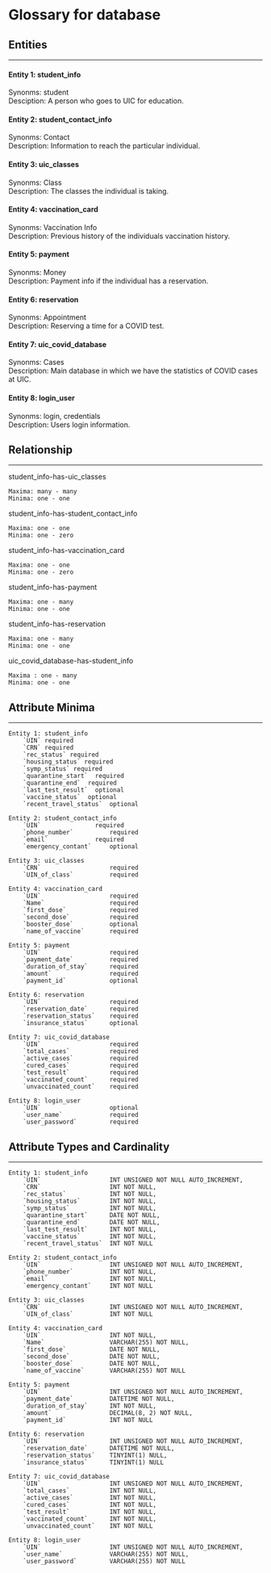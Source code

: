 # Glossary for database

## Entities
---------------------------------------------------------------------------
#### Entity 1: student_info
Synonms: student <br>
Desciption: A person who goes to UIC for education.

#### Entity 2: student_contact_info
Synonms: Contact <br>
Description: Information to reach the particular individual.


#### Entity 3: uic_classes
Synonms: Class <br>
Description: The classes the individual is taking.

#### Entity 4: vaccination_card
Synonms: Vaccination Info <br>
Description: Previous history of the individuals vaccination history. 

#### Entity 5: payment
Synonms: Money <br>
Description: Payment info if the individual has a reservation. 

#### Entity 6: reservation
Synonms: Appointment <br>
Description: Reserving a time for a COVID test. 

#### Entity 7: uic_covid_database
Synonms: Cases <br>
Description: Main database in which we have the statistics of COVID cases at UIC. 

#### Entity 8: login_user
Synonms: login, credentials <br>
Description: Users login information. 

## Relationship
---------------------------------------------------------------------------
student_info-has-uic_classes
~~~
Maxima: many - many
Minima: one - one
~~~

student_info-has-student_contact_info
~~~
Maxima: one - one
Minima: one - zero
~~~

student_info-has-vaccination_card
~~~
Maxima: one - one
Minima: one - zero
~~~

student_info-has-payment
~~~
Maxima: one - many
Minima: one - one
~~~

student_info-has-reservation
~~~
Maxima: one - many
Minima: one - one
~~~

uic_covid_database-has-student_info
~~~
Maxima : one - many
Minima: one - one
~~~
## Attribute Minima
---------------------------------------------------------------------------
~~~
Entity 1: student_info
	`UIN` required
    `CRN` required
    `rec_status` required
    `housing_status` required
    `symp_status` required
    `quarantine_start`  required
    `quarantine_end`  required
    `last_test_result`  optional
    `vaccine_status`  optional
    `recent_travel_status`  optional
	
Entity 2: student_contact_info
    `UIN` 			    required
    `phone_number` 			required
    `email` 		    required
    `emergency_contant` 	optional

Entity 3: uic_classes
	`CRN`					required
    `UIN_of_class` 			required

Entity 4: vaccination_card
	`UIN`			 		required
    `Name` 					required
    `first_dose` 			required
    `second_dose` 			required
    `booster_dose` 			optional
    `name_of_vaccine` 		required

Entity 5: payment
	`UIN` 					required
    `payment_date` 			required
    `duration_of_stay` 		required
    `amount` 				required
    `payment_id` 			optional

Entity 6: reservation
	`UIN` 					required
    `reservation_date` 		required
    `reservation_status` 	required
    `insurance_status` 		optional

Entity 7: uic_covid_database
	`UIN` 					required
    `total_cases` 			required
    `active_cases` 			required
    `cured_cases` 			required
    `test_result` 			required
    `vaccinated_count` 		required
    `unvaccinated_count` 	required

Entity 8: login_user
	`UIN` 					optional
    `user_name` 			required
    `user_password` 		required
~~~

## Attribute Types and Cardinality
---------------------------------------------------------------------------
~~~
Entity 1: student_info
	`UIN` 					INT UNSIGNED NOT NULL AUTO_INCREMENT,
    `CRN` 					INT NOT NULL,
    `rec_status` 			INT NOT NULL,
    `housing_status` 		INT NOT NULL,
    `symp_status` 			INT NOT NULL,
    `quarantine_start` 		DATE NOT NULL,
    `quarantine_end` 		DATE NOT NULL,
    `last_test_result` 		INT NOT NULL,
    `vaccine_status` 		INT NOT NULL,
    `recent_travel_status`  INT NOT NULL

Entity 2: student_contact_info
	`UIN` 					INT UNSIGNED NOT NULL AUTO_INCREMENT,
    `phone_number` 			INT NOT NULL,
    `email` 				INT NOT NULL,
    `emergency_contant` 	INT NOT NULL

Entity 3: uic_classes
	`CRN`					INT UNSIGNED NOT NULL AUTO_INCREMENT,
    `UIN_of_class` 			INT NOT NULL

Entity 4: vaccination_card
	`UIN`			 		INT NOT NULL,
    `Name` 					VARCHAR(255) NOT NULL,
    `first_dose` 			DATE NOT NULL,
    `second_dose` 			DATE NOT NULL,
    `booster_dose` 			DATE NOT NULL,
    `name_of_vaccine` 		VARCHAR(255) NOT NULL

Entity 5: payment
	`UIN` 					INT UNSIGNED NOT NULL AUTO_INCREMENT,
    `payment_date` 			DATETIME NOT NULL,
    `duration_of_stay` 		INT NOT NULL,
    `amount` 				DECIMAL(8, 2) NOT NULL,
    `payment_id` 			INT NOT NULL

Entity 6: reservation
	`UIN` 					INT UNSIGNED NOT NULL AUTO_INCREMENT,
    `reservation_date` 		DATETIME NOT NULL,
    `reservation_status` 	TINYINT(1) NULL,
    `insurance_status` 		TINYINT(1) NULL

Entity 7: uic_covid_database
	`UIN` 					INT UNSIGNED NOT NULL AUTO_INCREMENT,
    `total_cases` 			INT NOT NULL,
    `active_cases` 			INT NOT NULL,
    `cured_cases` 			INT NOT NULL,
    `test_result` 			INT NOT NULL,
    `vaccinated_count` 		INT NOT NULL,
    `unvaccinated_count` 	INT NOT NULL

Entity 8: login_user
	`UIN` 					INT UNSIGNED NOT NULL AUTO_INCREMENT,
    `user_name` 			VARCHAR(255) NOT NULL,
    `user_password` 		VARCHAR(255) NOT NULL

~~~
